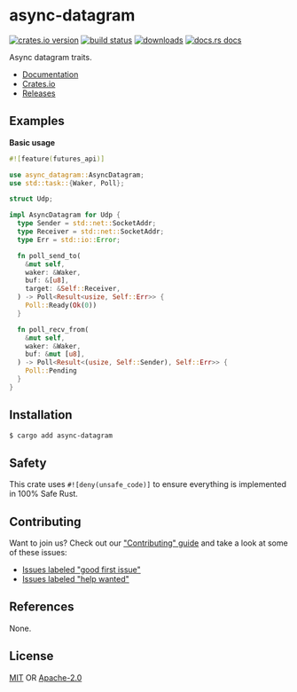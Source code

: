 # async-datagram
[![crates.io version][1]][2] [![build status][3]][4]
[![downloads][5]][6] [![docs.rs docs][7]][8]

Async datagram traits.

- [Documentation][8]
- [Crates.io][2]
- [Releases][releases]

## Examples
__Basic usage__
```rust
#![feature(futures_api)]

use async_datagram::AsyncDatagram;
use std::task::{Waker, Poll};

struct Udp;

impl AsyncDatagram for Udp {
  type Sender = std::net::SocketAddr;
  type Receiver = std::net::SocketAddr;
  type Err = std::io::Error;

  fn poll_send_to(
    &mut self,
    waker: &Waker,
    buf: &[u8],
    target: &Self::Receiver,
  ) -> Poll<Result<usize, Self::Err>> {
    Poll::Ready(Ok(0))
  }

  fn poll_recv_from(
    &mut self,
    waker: &Waker,
    buf: &mut [u8],
  ) -> Poll<Result<(usize, Self::Sender), Self::Err>> {
    Poll::Pending
  }
}
```

## Installation
```sh
$ cargo add async-datagram
```

## Safety
This crate uses ``#![deny(unsafe_code)]`` to ensure everything is implemented in
100% Safe Rust.

## Contributing
Want to join us? Check out our ["Contributing" guide][contributing] and take a
look at some of these issues:

- [Issues labeled "good first issue"][good-first-issue]
- [Issues labeled "help wanted"][help-wanted]

## References
None.

## License
[MIT](./LICENSE-MIT) OR [Apache-2.0](./LICENSE-APACHE)

[1]: https://img.shields.io/crates/v/async-datagram.svg?style=flat-square
[2]: https://crates.io/crates/async-datagram
[3]: https://img.shields.io/travis/rustasync/async-datagram/master.svg?style=flat-square
[4]: https://travis-ci.org/rustasync/async-datagram
[5]: https://img.shields.io/crates/d/async-datagram.svg?style=flat-square
[6]: https://crates.io/crates/async-datagram
[7]: https://img.shields.io/badge/docs-latest-blue.svg?style=flat-square
[8]: https://docs.rs/async-datagram

[releases]: https://github.com/rustasync/async-datagram/releases
[contributing]: https://github.com/rustasync/async-datagram/blob/master.github/CONTRIBUTING.md
[good-first-issue]: https://github.com/rustasync/async-datagram/labels/good%20first%20issue
[help-wanted]: https://github.com/rustasync/async-datagram/labels/help%20wanted
